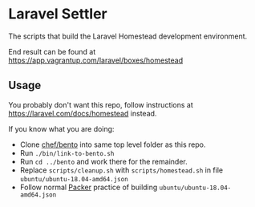 # Laravel Settler

The scripts that build the Laravel Homestead development environment. 

End result can be found at https://app.vagrantup.com/laravel/boxes/homestead

## Usage

You probably don't want this repo, follow instructions at https://laravel.com/docs/homestead instead.

If you know what you are doing:

* Clone [chef/bento](https://github.com/chef/bento) into same top level folder as this repo.
* Run `./bin/link-to-bento.sh`
* Run `cd ../bento` and work there for the remainder.
* Replace `scripts/cleanup.sh` with `scripts/homestead.sh` in file `ubuntu/ubuntu-18.04-amd64.json`
* Follow normal [Packer](https://www.packer.io/) practice of building `ubuntu/ubuntu-18.04-amd64.json`

